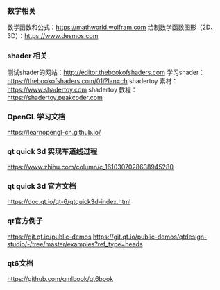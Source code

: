 ### 数学相关
数学函数和公式：https://mathworld.wolfram.com
绘制数学函数图形（2D、3D）：https://www.desmos.com

### shader 相关
测试shader的网站：http://editor.thebookofshaders.com
学习shader：https://thebookofshaders.com/01/?lan=ch
shadertoy 素材：https://www.shadertoy.com
shadertoy 教程：https://shadertoy.peakcoder.com

### OpenGL 学习文档
https://learnopengl-cn.github.io/

### qt quick 3d 实现车道线过程
https://www.zhihu.com/column/c_1610307028638945280

### qt quick 3d 官方文档
https://doc.qt.io/qt-6/qtquick3d-index.html

### qt官方例子
https://git.qt.io/public-demos
https://git.qt.io/public-demos/qtdesign-studio/-/tree/master/examples?ref_type=heads

### qt6文档
https://github.com/qmlbook/qt6book